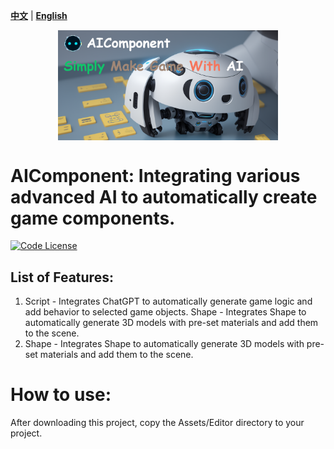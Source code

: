 [**中文**](./README.md) | [**English**](./README_EN.md)

<p align="center" width="100%">
<a href="https://github.com/aijinkela/AIComponent" target="_blank"><img src="docs/ad2.png" alt="AIComponent" style="width: 70%; min-width: 100px; display: block; margin: auto;"></a>
</p>

# AIComponent: Integrating various advanced AI to automatically create game components.
[![Code License](https://img.shields.io/badge/Code%20License-Apache_2.0-green.svg)](https://github.com/SCIR-HI/Huatuo-Llama-Med-Chinese/blob/main/LICENSE)

## List of Features:
1. Script - Integrates ChatGPT to automatically generate game logic and add behavior to selected game objects.
Shape - Integrates Shape to automatically generate 3D models with pre-set materials and add them to the scene.
2. Shape - Integrates Shape to automatically generate 3D models with pre-set materials and add them to the scene.

# How to use:
After downloading this project, copy the Assets/Editor directory to your project.